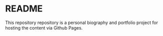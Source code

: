 # README

This repository repository is a personal biography and portfolio project for hosting the content
via Github Pages.
